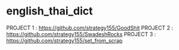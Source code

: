 # english_thai_dict
PROJECT 1 : https://github.com/strategy155/GoodShit
PROJECT 2 : https://github.com/strategy155/SwadeshRocks
PROJECT 3 : https://github.com/strategy155/set_from_scrap

